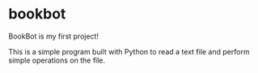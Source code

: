 # bookbot
BookBot is my first project!

This is a simple program built with Python to read a text file and perform simple operations on the file.
